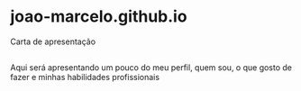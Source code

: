 # joao-marcelo.github.io
Carta de apresentação
##
Aqui será apresentando um pouco do meu perfil, quem sou, o que gosto de fazer e minhas habilidades profissionais
